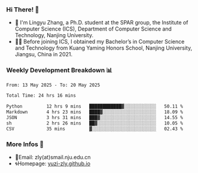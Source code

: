 ### Hi There! 👋 
- 🐳 I'm Lingyu Zhang, a Ph.D. student at the SPAR group, the Institute of Computer Science (ICS), Department of Computer Science and Technology, Nanjing University.
- 🧑‍🎓 Before joining ICS, I obtained my Bachelor’s in Computer Science and Technology from Kuang Yaming Honors School, Nanjing University, Jiangsu, China in 2021.

### Weekly Development Breakdown :bar_chart:

<!--START_SECTION:waka-->

```txt
From: 13 May 2025 - To: 20 May 2025

Total Time: 24 hrs 16 mins

Python         12 hrs 9 mins   ████████████▓░░░░░░░░░░░░   50.11 %
Markdown       4 hrs 23 mins   ████▓░░░░░░░░░░░░░░░░░░░░   18.09 %
JSON           3 hrs 31 mins   ███▓░░░░░░░░░░░░░░░░░░░░░   14.55 %
sh             2 hrs 26 mins   ██▓░░░░░░░░░░░░░░░░░░░░░░   10.05 %
CSV            35 mins         ▓░░░░░░░░░░░░░░░░░░░░░░░░   02.43 %
```

<!--END_SECTION:waka-->

<!--
### Github Contributions :octocat:

![](https://raw.githubusercontent.com/yuzi-zly/yuzi-zly/output/github-contribution-grid-snake.svg)              
-->

### More Infos 📖

- 📧Email: zly(at)smail.nju.edu.cn
- 🌀Homepage: [yuzi-zly.github.io](https://yuzi-zly.github.io/)

